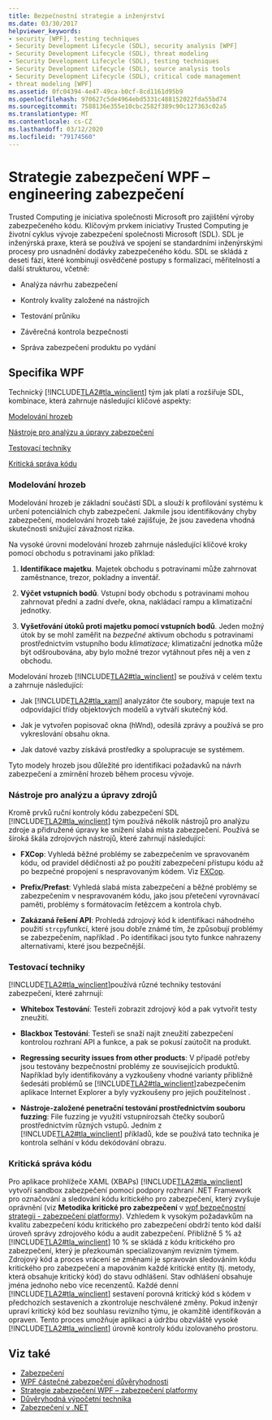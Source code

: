 ```yaml
---
title: Bezpečnostní strategie a inženýrství
ms.date: 03/30/2017
helpviewer_keywords:
- security [WPF], testing techniques
- Security Development Lifecycle (SDL), security analysis [WPF]
- Security Development Lifecycle (SDL), threat modeling
- Security Development Lifecycle (SDL), testing techniques
- Security Development Lifecycle (SDL), source analysis tools
- Security Development Lifecycle (SDL), critical code management
- threat modeling [WPF]
ms.assetid: 0fc04394-4e47-49ca-b0cf-8cd1161d95b9
ms.openlocfilehash: 970627c5de4964ebd5331c488152022fda55bd74
ms.sourcegitcommit: 7588136e355e10cbc2582f389c90c127363c02a5
ms.translationtype: MT
ms.contentlocale: cs-CZ
ms.lasthandoff: 03/12/2020
ms.locfileid: "79174560"
---
```

# <a name="wpf-security-strategy---security-engineering"></a>Strategie zabezpečení WPF – engineering zabezpečení
Trusted Computing je iniciativa společnosti Microsoft pro zajištění výroby zabezpečeného kódu. Klíčovým prvkem iniciativy Trusted Computing je životní cyklus vývoje zabezpečení společnosti Microsoft (SDL). SDL je inženýrská praxe, která se používá ve spojení se standardními inženýrskými procesy pro usnadnění dodávky zabezpečeného kódu. SDL se skládá z deseti fází, které kombinují osvědčené postupy s formalizací, měřitelností a další strukturou, včetně:  
  
- Analýza návrhu zabezpečení  
  
- Kontroly kvality založené na nástrojích  
  
- Testování průniku  
  
- Závěrečná kontrola bezpečnosti  
  
- Správa zabezpečení produktu po vydání  
  
## <a name="wpf-specifics"></a>Specifika WPF  
 Technický [!INCLUDE[TLA2#tla_winclient](../../../includes/tla2sharptla-winclient-md.md)] tým jak platí a rozšiřuje SDL, kombinace, která zahrnuje následující klíčové aspekty:  
  
 [Modelování hrozeb](#threat_modeling)  
  
 [Nástroje pro analýzu a úpravy zabezpečení](#tools)  
  
 [Testovací techniky](#techniques)  
  
 [Kritická správa kódu](#critical_code)  
  
<a name="threat_modeling"></a>
### <a name="threat-modeling"></a>Modelování hrozeb  
 Modelování hrozeb je základní součástí SDL a slouží k profilování systému k určení potenciálních chyb zabezpečení. Jakmile jsou identifikovány chyby zabezpečení, modelování hrozeb také zajišťuje, že jsou zavedena vhodná skutečnosti snižující závažnost rizika.  
  
 Na vysoké úrovni modelování hrozeb zahrnuje následující klíčové kroky pomocí obchodu s potravinami jako příklad:  
  
1. **Identifikace majetku**. Majetek obchodu s potravinami může zahrnovat zaměstnance, trezor, pokladny a inventář.  
  
2. **Výčet vstupních bodů**. Vstupní body obchodu s potravinami mohou zahrnovat přední a zadní dveře, okna, nakládací rampu a klimatizační jednotky.  
  
3. **Vyšetřování útoků proti majetku pomocí vstupních bodů**. Jeden možný útok by se mohl zaměřit na *bezpečné* aktivum obchodu s potravinami prostřednictvím vstupního bodu *klimatizace;* klimatizační jednotka může být odšroubována, aby bylo možné trezor vytáhnout přes něj a ven z obchodu.  
  
 Modelování hrozeb [!INCLUDE[TLA2#tla_winclient](../../../includes/tla2sharptla-winclient-md.md)] se používá v celém textu a zahrnuje následující:  
  
- Jak [!INCLUDE[TLA2#tla_xaml](../../../includes/tla2sharptla-xaml-md.md)] analyzátor čte soubory, mapuje text na odpovídající třídy objektových modelů a vytváří skutečný kód.  
  
- Jak je vytvořen popisovač okna (hWnd), odesílá zprávy a používá se pro vykreslování obsahu okna.  
  
- Jak datové vazby získává prostředky a spolupracuje se systémem.  
  
 Tyto modely hrozeb jsou důležité pro identifikaci požadavků na návrh zabezpečení a zmírnění hrozeb během procesu vývoje.  
  
<a name="tools"></a>
### <a name="source-analysis-and-editing-tools"></a>Nástroje pro analýzu a úpravy zdrojů  
 Kromě prvků ruční kontroly kódu zabezpečení SDL [!INCLUDE[TLA2#tla_winclient](../../../includes/tla2sharptla-winclient-md.md)] tým používá několik nástrojů pro analýzu zdroje a přidružené úpravy ke snížení slabá místa zabezpečení. Používá se široká škála zdrojových nástrojů, které zahrnují následující:  
  
- **FXCop**: Vyhledá běžné problémy se zabezpečením ve spravovaném kódu, od pravidel dědičnosti až po použití zabezpečení přístupu kódu až po bezpečné propojení s nespravovaným kódem. Viz [FXCop](https://docs.microsoft.com/previous-versions/dotnet/netframework-3.0/bb429476%28v=vs.80%29).  
  
- **Prefix/Prefast**: Vyhledá slabá místa zabezpečení a běžné problémy se zabezpečením v nespravovaném kódu, jako jsou přetečení vyrovnávací paměti, problémy s formátovacím řetězcem a kontrola chyb.  
  
- **Zakázaná řešení API**: Prohledá zdrojový kód k identifikaci náhodného použití `strcpy`funkcí, které jsou dobře známé tím, že způsobují problémy se zabezpečením, například . Po identifikaci jsou tyto funkce nahrazeny alternativami, které jsou bezpečnější.  
  
<a name="techniques"></a>
### <a name="testing-techniques"></a>Testovací techniky  
 [!INCLUDE[TLA2#tla_winclient](../../../includes/tla2sharptla-winclient-md.md)]používá různé techniky testování zabezpečení, které zahrnují:  
  
- **Whitebox Testování**: Testeři zobrazit zdrojový kód a pak vytvořit testy zneužití.
  
- **Blackbox Testování**: Testeři se snaží najít zneužití zabezpečení kontrolou rozhraní API a funkce, a pak se pokusí zaútočit na produkt.  
  
- **Regressing security issues from other products**: V případě potřeby jsou testovány bezpečnostní problémy ze souvisejících produktů. Například byly identifikovány a vyzkoušeny vhodné varianty přibližně šedesáti problémů se [!INCLUDE[TLA2#tla_winclient](../../../includes/tla2sharptla-winclient-md.md)]zabezpečením aplikace Internet Explorer a byly vyzkoušeny pro jejich použitelnost .  
  
- **Nástroje-založené penetrační testování prostřednictvím souboru fuzzing**: File fuzzing je využití vstupnírozsah čtečky souborů prostřednictvím různých vstupů. Jedním z [!INCLUDE[TLA2#tla_winclient](../../../includes/tla2sharptla-winclient-md.md)] příkladů, kde se používá tato technika je kontrola selhání v kódu dekódování obrazu.  
  
<a name="critical_code"></a>
### <a name="critical-code-management"></a>Kritická správa kódu  
 Pro aplikace prohlížeče XAML (XBAPs) [!INCLUDE[TLA2#tla_winclient](../../../includes/tla2sharptla-winclient-md.md)] vytvoří sandbox zabezpečení pomocí podpory rozhraní .NET Framework pro označování a sledování kódu kritického pro zabezpečení, který zvyšuje oprávnění (viz **Metodika kritické pro zabezpečení** v [wpf bezpečnostní strategii - zabezpečení platformy](wpf-security-strategy-platform-security.md)). Vzhledem k vysokým požadavkům na kvalitu zabezpečení kódu kritického pro zabezpečení obdrží tento kód další úroveň správy zdrojového kódu a audit zabezpečení. Přibližně 5 % až [!INCLUDE[TLA2#tla_winclient](../../../includes/tla2sharptla-winclient-md.md)] 10 % se skládá z kódu kritického pro zabezpečení, který je přezkoumán specializovaným revizním týmem. Zdrojový kód a proces vrácení se změnami je spravován sledováním kódu kritického pro zabezpečení a mapováním každé kritické entity (tj. metody, která obsahuje kritický kód) do stavu odhlášení. Stav odhlášení obsahuje jména jednoho nebo více recenzentů. Každé denní [!INCLUDE[TLA2#tla_winclient](../../../includes/tla2sharptla-winclient-md.md)] sestavení porovná kritický kód s kódem v předchozích sestaveních a zkontroluje neschválené změny. Pokud inženýr upraví kritický kód bez souhlasu revizního týmu, je okamžitě identifikován a opraven. Tento proces umožňuje aplikaci a údržbu obzvláště vysoké [!INCLUDE[TLA2#tla_winclient](../../../includes/tla2sharptla-winclient-md.md)] úrovně kontroly kódu izolovaného prostoru.  
  
## <a name="see-also"></a>Viz také

- [Zabezpečení](security-wpf.md)
- [WPF částečné zabezpečení důvěryhodnosti](wpf-partial-trust-security.md)
- [Strategie zabezpečení WPF – zabezpečení platformy](wpf-security-strategy-platform-security.md)
- [Důvěryhodná výpočetní technika](https://www.microsoft.com/mscorp/twc/default.mspx)
- [Zabezpečení v .NET](../../standard/security/index.md)
